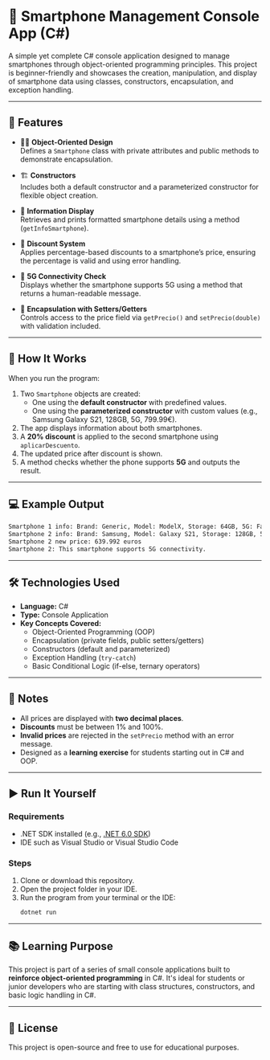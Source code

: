 # 📱 Smartphone Management Console App (C#)

A simple yet complete C# console application designed to manage smartphones through object-oriented programming principles. This project is beginner-friendly and showcases the creation, manipulation, and display of smartphone data using classes, constructors, encapsulation, and exception handling.

---

## 🚀 Features

- 🧑‍💻 **Object-Oriented Design**  
  Defines a `Smartphone` class with private attributes and public methods to demonstrate encapsulation.

- 🏗️ **Constructors**  
  Includes both a default constructor and a parameterized constructor for flexible object creation.

- 🧾 **Information Display**  
  Retrieves and prints formatted smartphone details using a method (`getInfoSmartphone`).

- 💸 **Discount System**  
  Applies percentage-based discounts to a smartphone’s price, ensuring the percentage is valid and using error handling.

- 📶 **5G Connectivity Check**  
  Displays whether the smartphone supports 5G using a method that returns a human-readable message.

- 🔐 **Encapsulation with Setters/Getters**  
  Controls access to the price field via `getPrecio()` and `setPrecio(double)` with validation included.

---

## 🧠 How It Works

When you run the program:

1. Two `Smartphone` objects are created:
   - One using the **default constructor** with predefined values.
   - One using the **parameterized constructor** with custom values (e.g., Samsung Galaxy S21, 128GB, 5G, 799.99€).
2. The app displays information about both smartphones.
3. A **20% discount** is applied to the second smartphone using `aplicarDescuento`.
4. The updated price after discount is shown.
5. A method checks whether the phone supports **5G** and outputs the result.

---

## 💻 Example Output

```bash
Smartphone 1 info: Brand: Generic, Model: ModelX, Storage: 64GB, 5G: False, Price: 299.99 euros
Smartphone 2 info: Brand: Samsung, Model: Galaxy S21, Storage: 128GB, 5G: True, Price: 799.99 euros
Smartphone 2 new price: 639.992 euros
Smartphone 2: This smartphone supports 5G connectivity.
```

---

## 🛠️ Technologies Used

- **Language:** C#  
- **Type:** Console Application  
- **Key Concepts Covered:**
  - Object-Oriented Programming (OOP)
  - Encapsulation (private fields, public setters/getters)
  - Constructors (default and parameterized)
  - Exception Handling (`try-catch`)
  - Basic Conditional Logic (if-else, ternary operators)

---

## 📎 Notes

- All prices are displayed with **two decimal places**.
- **Discounts** must be between 1% and 100%.
- **Invalid prices** are rejected in the `setPrecio` method with an error message.
- Designed as a **learning exercise** for students starting out in C# and OOP.

---

## ▶️ Run It Yourself

### Requirements
- .NET SDK installed (e.g., [.NET 6.0 SDK](https://dotnet.microsoft.com/en-us/download))
- IDE such as Visual Studio or Visual Studio Code

### Steps
1. Clone or download this repository.
2. Open the project folder in your IDE.
3. Run the program from your terminal or the IDE:
   ```bash
   dotnet run
   ```

---

## 📚 Learning Purpose

This project is part of a series of small console applications built to **reinforce object-oriented programming** in C#. It's ideal for students or junior developers who are starting with class structures, constructors, and basic logic handling in C#.

---

## 📄 License

This project is open-source and free to use for educational purposes.
